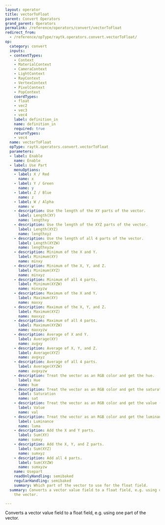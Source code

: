 ```yaml
---
layout: operator
title: vectorToFloat
parent: Convert Operators
grand_parent: Operators
permalink: /reference/operators/convert/vectorToFloat
redirect_from:
  - /reference/opType/raytk.operators.convert.vectorToFloat/
op:
  category: convert
  inputs:
  - contextTypes:
    - Context
    - MaterialContext
    - CameraContext
    - LightContext
    - RayContext
    - VertexContext
    - PixelContext
    - PopContext
    coordTypes:
    - float
    - vec2
    - vec3
    - vec4
    label: definition_in
    name: definition_in
    required: true
    returnTypes:
    - vec4
  name: vectorToFloat
  opType: raytk.operators.convert.vectorToFloat
  parameters:
  - label: Enable
    name: Enable
  - label: Use Part
    menuOptions:
    - label: X / Red
      name: x
    - label: Y / Green
      name: y
    - label: Z / Blue
      name: z
    - label: W / Alpha
      name: w
    - description: Use the length of the XY parts of the vector.
      label: Length(XY)
      name: lengthxy
    - description: Use the length of the XYZ parts of the vector.
      label: Length(XYZ)
      name: lengthxyz
    - description: Use the length of all 4 parts of the vector.
      label: Length(XYZW)
      name: lengthxyzw
    - description: Minimum of the X and Y.
      label: Minimum(XY)
      name: minxy
    - description: Minimum of the X, Y, and Z.
      label: Minimum(XYZ)
      name: minxyz
    - description: Minimum of all 4 parts.
      label: Minimum(XYZW)
      name: minxyzw
    - description: Maximum of the X and Y.
      label: Maximum(XY)
      name: maxxy
    - description: Maximum of the X, Y, and Z.
      label: Maximum(XYZ)
      name: maxxyz
    - description: Maximum of all 4 parts.
      label: Maximum(XYZW)
      name: maxxyzw
    - description: Average of X and Y.
      label: Average(XY)
      name: avgxy
    - description: Average of X, Y, and Z.
      label: Average(XYZ)
      name: avgxyz
    - description: Average of all 4 parts.
      label: Average(XYZW)
      name: avgxyzw
    - description: Treat the vector as an RGB color and get the hue.
      label: Hue
      name: hue
    - description: Treat the vector as an RGB color and get the saturation.
      label: Saturation
      name: sat
    - description: Treat the vector as an RGB color and get the value (as in HSV).
      label: Value
      name: val
    - description: Treat the vector as an RGB color and get the luminance.
      label: Luminance
      name: luma
    - description: Add the X and Y parts.
      label: Sum(XY)
      name: sumxy
    - description: Add the X, Y, and Z parts.
      label: Sum(XYZ)
      name: sumxyz
    - description: Add all 4 parts.
      label: Sum(XYZW)
      name: sumxyzw
    name: Usepart
    readOnlyHandling: semibaked
    regularHandling: semibaked
    summary: Which part of the vector to use for the float field.
  summary: Converts a vector value field to a float field, e.g. using one part of
    the vector.

---
```



Converts a vector value field to a float field, e.g. using one part of the vector.
